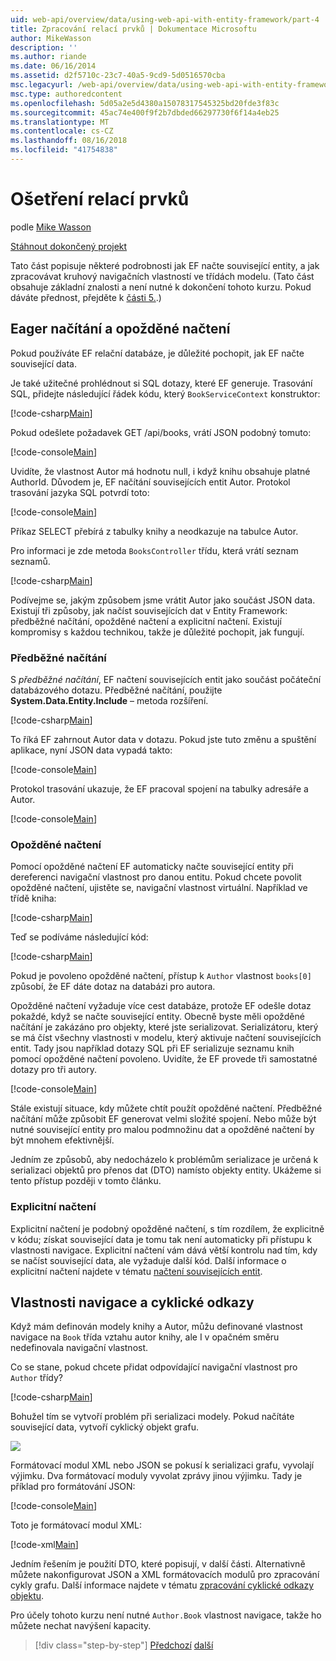 ```yaml
---
uid: web-api/overview/data/using-web-api-with-entity-framework/part-4
title: Zpracování relací prvků | Dokumentace Microsoftu
author: MikeWasson
description: ''
ms.author: riande
ms.date: 06/16/2014
ms.assetid: d2f5710c-23c7-40a5-9cd9-5d0516570cba
msc.legacyurl: /web-api/overview/data/using-web-api-with-entity-framework/part-4
msc.type: authoredcontent
ms.openlocfilehash: 5d05a2e5d4380a15078317545325bd20fde3f83c
ms.sourcegitcommit: 45ac74e400f9f2b7dbded66297730f6f14a4eb25
ms.translationtype: MT
ms.contentlocale: cs-CZ
ms.lasthandoff: 08/16/2018
ms.locfileid: "41754838"
---
```

<a name="handling-entity-relations"></a>Ošetření relací prvků
====================
podle [Mike Wasson](https://github.com/MikeWasson)

[Stáhnout dokončený projekt](https://github.com/MikeWasson/BookService)

Tato část popisuje některé podrobnosti jak EF načte související entity, a jak zpracovávat kruhový navigačních vlastností ve třídách modelu. (Tato část obsahuje základní znalosti a není nutné k dokončení tohoto kurzu. Pokud dáváte přednost, přejděte k [části 5.](part-5.md).)

## <a name="eager-loading-versus-lazy-loading"></a>Eager načítání a opožděné načtení

Pokud používáte EF relační databáze, je důležité pochopit, jak EF načte související data.

Je také užitečné prohlédnout si SQL dotazy, které EF generuje. Trasování SQL, přidejte následující řádek kódu, který `BookServiceContext` konstruktor:

[!code-csharp[Main](part-4/samples/sample1.cs)]

Pokud odešlete požadavek GET /api/books, vrátí JSON podobný tomuto:

[!code-console[Main](part-4/samples/sample2.cmd)]

Uvidíte, že vlastnost Autor má hodnotu null, i když knihu obsahuje platné AuthorId. Důvodem je, EF načítání souvisejících entit Autor. Protokol trasování jazyka SQL potvrdí toto:

[!code-console[Main](part-4/samples/sample3.sql)]

Příkaz SELECT přebírá z tabulky knihy a neodkazuje na tabulce Autor.

Pro informaci je zde metoda `BooksController` třídu, která vrátí seznam seznamů.

[!code-csharp[Main](part-4/samples/sample4.cs)]

Podívejme se, jakým způsobem jsme vrátit Autor jako součást JSON data. Existují tři způsoby, jak načíst souvisejících dat v Entity Framework: předběžné načítání, opožděné načtení a explicitní načtení. Existují kompromisy s každou technikou, takže je důležité pochopit, jak fungují.

### <a name="eager-loading"></a>Předběžné načítání

S *předběžné načítání*, EF načtení souvisejících entit jako součást počáteční databázového dotazu. Předběžné načítání, použijte **System.Data.Entity.Include** – metoda rozšíření.

[!code-csharp[Main](part-4/samples/sample5.cs)]

To říká EF zahrnout Autor data v dotazu. Pokud jste tuto změnu a spuštění aplikace, nyní JSON data vypadá takto:

[!code-console[Main](part-4/samples/sample6.cmd)]

Protokol trasování ukazuje, že EF pracoval spojení na tabulky adresáře a Autor.

[!code-console[Main](part-4/samples/sample7.cmd)]

### <a name="lazy-loading"></a>Opožděné načtení

Pomocí opožděné načtení EF automaticky načte související entity při dereferenci navigační vlastnost pro danou entitu. Pokud chcete povolit opožděné načtení, ujistěte se, navigační vlastnost virtuální. Například ve třídě kniha:

[!code-csharp[Main](part-4/samples/sample8.cs?highlight=6)]

Teď se podíváme následující kód:

[!code-csharp[Main](part-4/samples/sample9.cs)]

Pokud je povoleno opožděné načtení, přístup k `Author` vlastnost `books[0]` způsobí, že EF dáte dotaz na databázi pro autora.

Opožděné načtení vyžaduje více cest databáze, protože EF odešle dotaz pokaždé, když se načte související entity. Obecně byste měli opožděné načítání je zakázáno pro objekty, které jste serializovat. Serializátoru, který se má číst všechny vlastnosti v modelu, který aktivuje načtení souvisejících entit. Tady jsou například dotazy SQL při EF serializuje seznamu knih pomocí opožděné načtení povoleno. Uvidíte, že EF provede tři samostatné dotazy pro tři autory.

[!code-console[Main](part-4/samples/sample10.sql)]

Stále existují situace, kdy můžete chtít použít opožděné načtení. Předběžné načítání může způsobit EF generovat velmi složité spojení. Nebo může být nutné související entity pro malou podmnožinu dat a opožděné načtení by být mnohem efektivnější.

Jedním ze způsobů, aby nedocházelo k problémům serializace je určená k serializaci objektů pro přenos dat (DTO) namísto objekty entity. Ukážeme si tento přístup později v tomto článku.

### <a name="explicit-loading"></a>Explicitní načtení

Explicitní načtení je podobný opožděné načtení, s tím rozdílem, že explicitně v kódu; získat související data je tomu tak není automaticky při přístupu k vlastnosti navigace. Explicitní načtení vám dává větší kontrolu nad tím, kdy se načíst související data, ale vyžaduje další kód. Další informace o explicitní načtení najdete v tématu [načtení souvisejících entit](https://msdn.microsoft.com/data/jj574232#explicit).

## <a name="navigation-properties-and-circular-references"></a>Vlastnosti navigace a cyklické odkazy

Když mám definován modely knihy a Autor, můžu definované vlastnost navigace na `Book` třída vztahu autor knihy, ale I v opačném směru nedefinovala navigační vlastnost.

Co se stane, pokud chcete přidat odpovídající navigační vlastnost pro `Author` třídy?

[!code-csharp[Main](part-4/samples/sample11.cs?highlight=7)]

Bohužel tím se vytvoří problém při serializaci modely. Pokud načítáte související data, vytvoří cyklický objekt grafu.

![](part-4/_static/image1.png)

Formátovací modul XML nebo JSON se pokusí k serializaci grafu, vyvolají výjimku. Dva formátovací moduly vyvolat zprávy jinou výjimku. Tady je příklad pro formátování JSON:

[!code-console[Main](part-4/samples/sample12.cmd)]

Toto je formátovací modul XML:

[!code-xml[Main](part-4/samples/sample13.xml)]

Jedním řešením je použití DTO, které popisují, v další části. Alternativně můžete nakonfigurovat JSON a XML formátovacích modulů pro zpracování cykly grafu. Další informace najdete v tématu [zpracování cyklické odkazy objektu](../../formats-and-model-binding/json-and-xml-serialization.md#handling_circular_object_references).

Pro účely tohoto kurzu není nutné `Author.Book` vlastnost navigace, takže ho můžete nechat navýšení kapacity.

> [!div class="step-by-step"]
> [Předchozí](part-3.md)
> [další](part-5.md)

